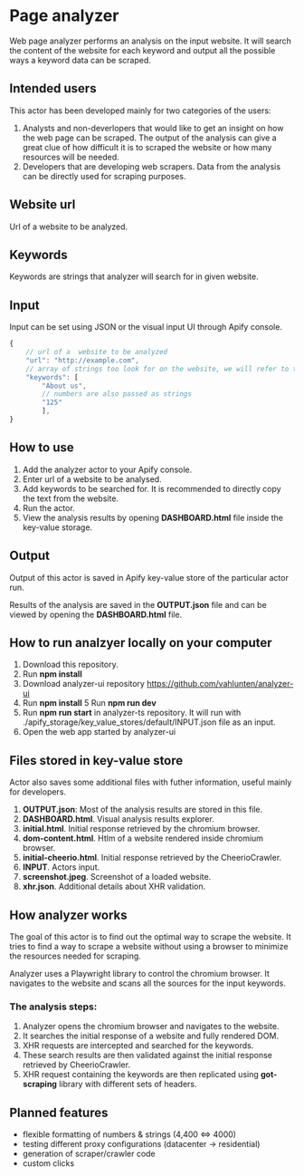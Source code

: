 # Page analyzer
Web page analyzer performs an analysis on the input website. It will search the content of the website for each keyword and output all the possible ways a keyword data can be scraped. 


## Intended users
This actor has been developed mainly for two categories of the users: 
1. Analysts and non-deverlopers that would like to get an insight on how the web page can be scraped. The output of the analysis can give a great clue of how difficult it is to scraped the website or how many resources will be needed.
2. Developers that are developing web scrapers. Data from the analysis can be directly used for scraping purposes.   

## Website url
Url of a website to be analyzed.

## Keywords
Keywords are strings that analyzer will search for in given website. 

## Input

Input can be set using JSON or the visual input UI through Apify console. 
```javascript
{
    // url of a  website to be analyzed
    "url": "http://example.com",
    // array of strings too look for on the website, we will refer to those string as "keywords"
    "keywords": [
        "About us",
        // numbers are also passed as strings
        "125"
        ],
}
```
## How to use
1. Add the analyzer actor to your Apify console. 
2. Enter url of a website to be analysed. 
3. Add keywords to be searched for. It is recommended to directly copy the text from the website. 
4. Run the actor. 
5. View the analysis results by opening __DASHBOARD.html__ file inside the key-value storage. 


## Output

Output of this actor is saved in Apify key-value store of the particular actor run.

Results of the analysis are saved in the __OUTPUT.json__ file and can be viewed by opening the __DASHBOARD.html__ file.


## How to run analzyer locally on your computer
1. Download this repository.
2. Run __npm install__
3. Download analyzer-ui repository https://github.com/vahlunten/analyzer-ui
4. Run __npm install__
5  Run __npm run dev__
6. Run __npm run start__ in analyzer-ts repository. It will run with ./apify_storage/key_value_stores/default/INPUT.json file as an input. 
7. Open the web app started by analyzer-ui

## Files stored in key-value store
Actor also saves some additional files with futher information, useful mainly for developers. 
1. __OUTPUT.json__: Most of the analysis results are stored in this file.
2. __DASHBOARD.html__. Visual analysis results explorer.
3. __initial.html__. Initial response retrieved by the chromium browser.
4. __dom-content.html__. Htlm of a website rendered inside chromium browser. 
5. __initial-cheerio.html__. Initial response retrieved by the CheerioCrawler. 
6. __INPUT__. Actors input. 
7. __screenshot.jpeg__. Screenshot of a loaded website. 
8. __xhr.json__. Additional details about XHR validation. 

## How analyzer works

The goal of this actor is to find out the optimal way to scrape the website. It tries to find a way to scrape a website without using a browser to minimize the resources needed for scraping. 


Analyzer uses a Playwright library to control the chromium browser. It navigates to the website and scans all the sources for the input keywords.

### The analysis steps: 
1. Analyzer opens the chromium browser and navigates to the website.
2. It searches the initial response of a website and fully rendered DOM.
3. XHR requests are intercepted and searched for the keywords.
4. These search results are then validated against the initial response retrieved by CheerioCrawler.
5. XHR request containing the keywords are then replicated using __got-scraping__ library with different sets of headers. 


## Planned features
* flexible formatting of numbers & strings (4,400 <=> 4000)
* testing different proxy configurations (datacenter -> residential)
* generation of scraper/crawler code
* custom clicks

<!-- # Getting started with Apify actors

The `README.md` file documents what your actor does and how to use it,
which is then displayed in the Console or Apify Store. It's always a good
idea to write a `README.md`. In a few months, not even you
will remember all the details about the actor.

You can use [Markdown](https://www.markdownguide.org/cheat-sheet)
language for rich formatting.

## Documentation reference

- [Apify SDK](https://sdk.apify.com/)
- [Apify Actor documentation](https://docs.apify.com/actor)
- [Apify CLI](https://docs.apify.com/cli)

## Writing a README

See our tutorial on [writing READMEs for your actors](https://help.apify.com/en/articles/2912548-how-to-write-great-readme-for-your-actors) if you need more inspiration. -->
